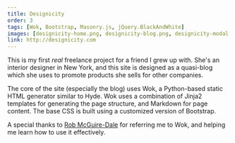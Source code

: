 ```yaml
---
title: Designicity
order: 3
tags: [Wok, Bootstrap, Masonry.js, jQuery.BlackAndWhite]
images: [designicity-home.png, designicity-blog.png, designicity-modal.png]
link: http://designicity.com
---
```


This is my first *real* freelance project for a friend I grew up with.  She's an interior designer in New York, and this site is designed as a quasi-blog which she uses to promote products she sells for other companies.

The core of the site (especially the blog) uses Wok, a Python-based static HTML generator similar to Hyde.  Wok uses a combination of Jinja2 templates for generating the page structure, and Markdown for page content.  The base CSS is built using a customized version of Bootstrap.

A special thanks to [Rob McGuire-Dale](http://robmd.net/) for referring me to Wok, and helping me learn how to use it effectively.